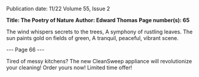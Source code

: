 Publication date: 11/22
Volume 55, Issue 2

**Title: The Poetry of Nature**
**Author:  Edward Thomas**
**Page number(s): 65**

The wind whispers secrets to the trees,
A symphony of rustling leaves.
The sun paints gold on fields of green,
A tranquil, peaceful, vibrant scene.


--- Page 66 ---

Tired of messy kitchens?  The new CleanSweep appliance will revolutionize your cleaning!  Order yours now!  Limited time offer!